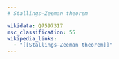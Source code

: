 ```yaml
---
# Stallings–Zeeman theorem

wikidata: Q7597317
msc_classification: 55
wikipedia_links:
  - "[[Stallings–Zeeman theorem]]"
---
```

